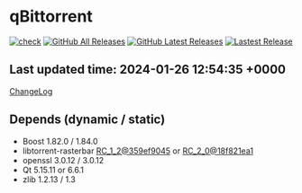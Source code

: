 # qBittorrent
[![check](https://github.com/brvphoenix/auto-build/actions/workflows/ci.yml/badge.svg?event=push)](https://github.com/brvphoenix/auto-build/actions)
[![GitHub All Releases](https://img.shields.io/github/downloads/brvphoenix/auto-build/total)](https://github.com/brvphoenix/auto-build/releases)
[![GitHub Latest Releases](https://img.shields.io/github/downloads/brvphoenix/auto-build/latest/total)](https://github.com/brvphoenix/auto-build/releases/latest)
[![Lastest Release](https://img.shields.io/github/v/release/brvphoenix/auto-build.svg?logo=github&cacheSeconds=10&label=latest)](https://github.com/brvphoenix/auto-build/releases/latest)

## Last updated time: 2024-01-26 12:54:35 +0000
[ChangeLog](https://github.com/qbittorrent/qBittorrent/blob/v4_6_x/Changelog)

## Depends (dynamic / static)
* Boost 1.82.0 / 1.84.0
* libtorrent-rasterbar [RC_1_2@359ef9045](https://github.com/arvidn/libtorrent/commits/RC_1_2?before=359ef9045c8904ddb41eb7cb75ca6c0735a7fe0b+35&branch=RC_1_2) or [RC_2_0@18f821ea1](https://github.com/arvidn/libtorrent/commits/RC_2_0?before=18f821ea1a2aaafed3cf530120293043ee0bfa94+35&branch=RC_2_0)
* openssl 3.0.12 / 3.0.12
* Qt 5.15.11 or 6.6.1
* zlib 1.2.13 / 1.3
